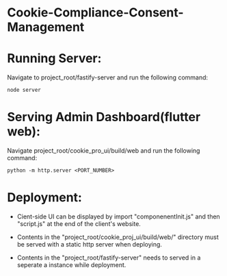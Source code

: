 # Cookie-Compliance-Consent-Management

Running Server:
===============
Navigate to project_root/fastify-server and run the following command:

```shell
node server 
```

Serving Admin Dashboard(flutter web):
=====================================
Navigate project_root/cookie_pro_ui/build/web and run the following command:

```shell
python -m http.server <PORT_NUMBER>
```

Deployment:
===========
- Cient-side UI can be displayed by import "componenentInit.js" and then "script.js" at the end of the client's website.

- Contents in the "project_root/cookie_proj_ui/build/web/" directory must be served with a static http server when deploying.

- Contents in the "project_root/fastify-server" needs to served in a seperate a instance while deployment.
